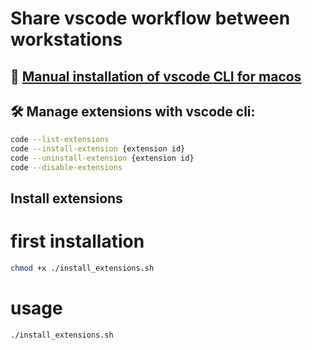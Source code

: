 # Share vscode workflow between workstations

## 💾 [Manual installation of vscode CLI for macos](https://code.visualstudio.com/docs/setup/mac)

## 🛠 Manage extensions with vscode cli:

```bash
code --list-extensions
code --install-extension {extension id}
code --uninstall-extension {extension id}
code --disable-extensions
```

## Install extensions

# first installation

```bash
chmod +x ./install_extensions.sh
```

# usage

```sh
./install_extensions.sh
```
